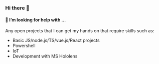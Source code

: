 ### Hi there 👋

#### 🤔 I’m looking for help with ...

Any open projects that I can get my hands on that require skills such as:

* Basic JS/node.js/TS/vue.js/React projects
* Powershell
* IoT
* Development with MS Hololens

<!--
**k-byun/k-byun** is a ✨ _special_ ✨ repository because its `README.md` (this file) appears on your GitHub profile.

Here are some ideas to get you started:

- 🔭 I’m currently working on ...
- 🌱 I’m currently learning ...
- 👯 I’m looking to collaborate on ...
- 🤔 I’m looking for help with ...
- 💬 Ask me about ...
- 📫 How to reach me: ...
- 😄 Pronouns: ...
- ⚡ Fun fact: ...
-->
